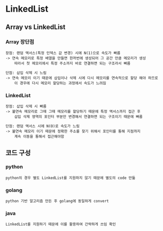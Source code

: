 # LinkedList
## Array vs LinkedList
### Array 장단점
    장점: 랜덤 액서스(특정 인덱스 값 변경) 시에 N(1)으로 속도가 빠름
    -> 연속 메모리로 특정 배열을 만들면 한꺼번에 생성되어 그 공간 만큼 메모리가 생성
        따라서 첫 메모리에서 특정 주소까지 바로 연결하면 되는 구조라서 빠름
    
    단점: 삽입 삭제 시 느림 
    -> 연속 메모리 이기 때문에 삽입이나 삭제 시에 다시 메모리를 연속적으로 할당 해야 하므로
        이 경우에 다시 메모리 할당하는 과정에서 속도가 느려짐
### LinkedList
    장점: 삽입 삭제 시 빠름
    -> 불연속 메모리로 그때 그때 메모리를 할당하기 때문에 특정 액서스까지 접근 후
        삽입 삭제 영역의 포인터 부분만 변경해서 연결하면 되는 구조이기 때문에 빠름
    
    단점: 랜덤 액서스 시에 N(O)로 속도가 느림
    -> 불연속 메모리 이기 때문에 정확한 주소를 찾기 위해서 포인터를 통해 지점까지
        계속 이동을 통해서 접근해야함
## 코드 구성
### python
    python의 경우 별도 LinkedList를 지원하지 않기 때문에 별도의 code 만듦
### golang
    python 기반 알고리즘 만든 후 golang에 동일하게 convert
### java
    LinkedList를 지원하기 때문에 이를 활용하여 간략하게 쓰임 확인